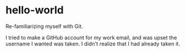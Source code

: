 # hello-world
Re-familiarizing myself with Git.

I tried to make a GitHub account for my work email, and was upset the username I wanted was taken. I didn't realize that I had already taken it.
